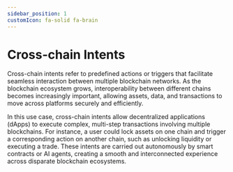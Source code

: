 ```yaml
---
sidebar_position: 1
customIcon: fa-solid fa-brain
---
```


# Cross-chain Intents

Cross-chain intents refer to predefined actions or triggers that facilitate seamless interaction between multiple blockchain networks. As the blockchain ecosystem grows, interoperability between different chains becomes increasingly important, allowing assets, data, and transactions to move across platforms securely and efficiently.

In this use case, cross-chain intents allow decentralized applications (dApps) to execute complex, multi-step transactions involving multiple blockchains. For instance, a user could lock assets on one chain and trigger a corresponding action on another chain, such as unlocking liquidity or executing a trade. These intents are carried out autonomously by smart contracts or AI agents, creating a smooth and interconnected experience across disparate blockchain ecosystems.